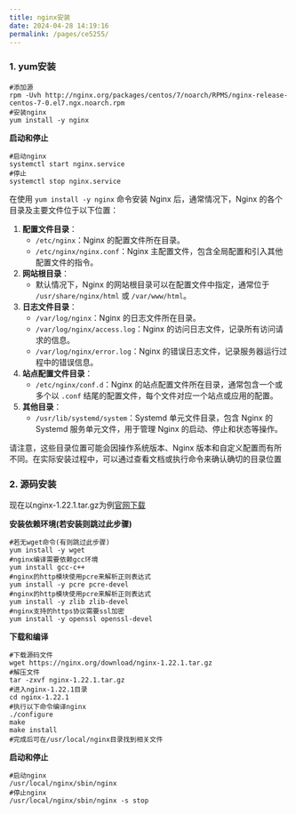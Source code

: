 ```yaml
---
title: nginx安装
date: 2024-04-28 14:19:16
permalink: /pages/ce5255/
---
```

### 1. yum安装

```shell
#添加源
rpm -Uvh http://nginx.org/packages/centos/7/noarch/RPMS/nginx-release-centos-7-0.el7.ngx.noarch.rpm
#安装nginx
yum install -y nginx
```

**启动和停止**

```shell
#启动nginx
systemctl start nginx.service
#停止
systemctl stop nginx.service
```

在使用 `yum install -y nginx` 命令安装 Nginx 后，通常情况下，Nginx 的各个目录及主要文件位于以下位置：

1. **配置文件目录**：
   - `/etc/nginx`：Nginx 的配置文件所在目录。
   - `/etc/nginx/nginx.conf`：Nginx 主配置文件，包含全局配置和引入其他配置文件的指令。
2. **网站根目录**：
   - 默认情况下，Nginx 的网站根目录可以在配置文件中指定，通常位于 `/usr/share/nginx/html` 或 `/var/www/html`。
3. **日志文件目录**：
   - `/var/log/nginx`：Nginx 的日志文件所在目录。
   - `/var/log/nginx/access.log`：Nginx 的访问日志文件，记录所有访问请求的信息。
   - `/var/log/nginx/error.log`：Nginx 的错误日志文件，记录服务器运行过程中的错误信息。
4. **站点配置文件目录**：
   - `/etc/nginx/conf.d`：Nginx 的站点配置文件所在目录，通常包含一个或多个以 `.conf` 结尾的配置文件，每个文件对应一个站点或应用的配置。
5. **其他目录**：
   - `/usr/lib/systemd/system`：Systemd 单元文件目录，包含 Nginx 的 Systemd 服务单元文件，用于管理 Nginx 的启动、停止和状态等操作。

请注意，这些目录位置可能会因操作系统版本、Nginx 版本和自定义配置而有所不同。在实际安装过程中，可以通过查看文档或执行命令来确认确切的目录位置

### 2. 源码安装

现在以nginx-1.22.1.tar.gz为例[官网下载](https://nginx.org/en/download.html)

**安装依赖环境(若安装则跳过此步骤)**

```shell
#若无wget命令(有则跳过此步骤)
yum install -y wget
#nginx编译需要依赖gcc环境
yum install gcc-c++
#nginx的http模块使用pcre来解析正则表达式
yum install -y pcre pcre-devel
#nginx的http模块使用pcre来解析正则表达式
yum install -y zlib zlib-devel
#nginx支持的https协议需要ssl加密
yum install -y openssl openssl-devel
```

**下载和编译**

```shell
#下载源码文件
wget https://nginx.org/download/nginx-1.22.1.tar.gz
#解压文件
tar -zxvf nginx-1.22.1.tar.gz
#进入nginx-1.22.1目录
cd nginx-1.22.1
#执行以下命令编译nginx
./configure
make
make install
#完成后可在/usr/local/nginx目录找到相关文件

```

**启动和停止**

```shell
#启动nginx
/usr/local/nginx/sbin/nginx
#停止nginx
/usr/local/nginx/sbin/nginx -s stop
```

